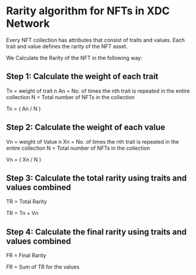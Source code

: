 
# Rarity algorithm for NFTs in XDC Network



Every NFT collection has attributes that consist of traits and values. Each trait and value defines the rarity of the NFT asset.

We Calculate the Rarity of the NFT in the following way:


## Step 1: Calculate the weight of each trait 

Tn = weight of trait n
An = No. of times the nth trait is repeated in the entire collection
N = Total number of NFTs in the collection

Tn = ( An / N )




## Step 2: Calculate the weight of each value

Vn = weight of Value n
Xn = No. of times the nth trait is repeated in the entire collection
N = Total number of NFTs in the collection

Vn = ( Xn / N )



##  Step 3: Calculate the total rarity using traits and values combined

TR = Total Rarity

TR = Tn + Vn



## Step 4: Calculate the final rarity using traits and values combined

FR = Final Rarity

FR = Sum of TR for the values
